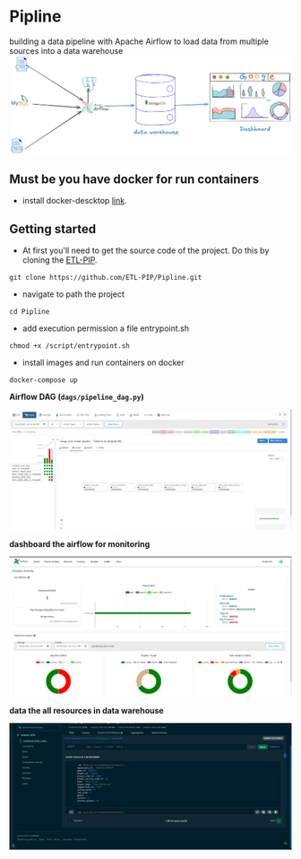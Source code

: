 # Pipline
building a data pipeline with Apache Airflow to load data from multiple sources into a data warehouse 
![architecture](https://github.com/ETL-PIP/Pipline/blob/main/imgs/arch.png)
## Must be you have docker for run containers
* install docker-descktop  [link](https://docs.docker.com/desktop/install/ubuntu/).

## Getting started
* At first you'll need to get the source code of the project. Do this by cloning the [ETL-PIP](https://github.com/ETL-PIP/Pipline).
```
git clone https://github.com/ETL-PIP/Pipline.git
```
* navigate to path the project
```
cd Pipline
```

* add execution permission a file entrypoint.sh
```
chmod +x /script/entrypoint.sh
```
* install images and run containers on docker 
```
docker-compose up
```
**Airflow DAG (`dags/pipeline_dag.py`)**

![architecture](https://github.com/ETL-PIP/Pipline/blob/main/imgs/Dag.png)

**dashboard the airflow for monitoring**

![architecture](https://github.com/ETL-PIP/Pipline/blob/main/imgs/dash.png)

**data the all resources in data warehouse**

![architecture](https://github.com/ETL-PIP/Pipline/blob/main/imgs/mongo.png)